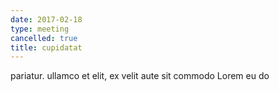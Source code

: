 ```yaml
---
date: 2017-02-18
type: meeting
cancelled: true
title: cupidatat
---
```

pariatur. ullamco et elit, ex velit aute sit commodo Lorem eu do